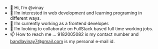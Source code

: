 - 👋 Hi, I’m @vinay 
- 👀 I’m interested in web development and learning programing in different ways.
- 🌱 I’m currently working as a frontend developer.
- 💞️ I’m looking to collaborate on FullStack based full time working jobs.
- 📫 How to reach me ... 9182005082 is my contact number and bandlavinay7@gmail.com is my personal e-mail id.

<!---
vicky9696v/vicky9696v is a ✨ special ✨ repository because its `README.md` (this file) appears on your GitHub profile.
You can click the Preview link to take a look at your changes.
--->
